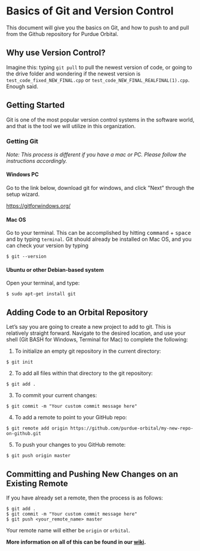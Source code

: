 # Basics of Git and Version Control
This document will give you the basics on Git, and how to push to and pull from the Github repository for Purdue Orbital.
## Why use Version Control?
Imagine this: typing `git pull` to pull the newest version of code, or going to the drive folder and wondering if the newest version is `test_code_fixed_NEW_FINAL.cpp` or `test_code_NEW_FINAL_REALFINAL(1).cpp`. Enough said.
## Getting Started
Git is one of the most popular version control systems in the software world, and that is the tool we will utilize in this organization.
### Getting Git
*Note: This process is different if you have a mac or PC. Please follow the instructions accordingly.*
#### Windows PC
Go to the link below, download git for windows, and click "Next" through the setup wizard.

https://gitforwindows.org/
#### Mac OS
Go to your terminal. This can be accomplished by hitting <kbd>command</kbd> + <kbd>space</kbd> and by typing `terminal`. Git should already be installed on Mac OS, and you can check your version by typing

```shell
$ git --version
```
#### Ubuntu or other Debian-based system
Open your terminal, and type:

```shell
$ sudo apt-get install git
```


## Adding Code to an Orbital Repository 
Let’s say you are going to create a new project to add to git. This is relatively straight forward. Navigate to the desired location, and use your shell (Git BASH for Windows, Terminal for Mac) to complete the following: 

1) To initialize an empty git repository in the current directory:

```shell
$ git init
```

2) To add all files within that directory to the git repository:

```shell
$ git add .
```

3) To commit your current changes:
```shell
$ git commit -m "Your custom commit message here"
```

4) To add a remote to point to your GitHub repo:
```shell
$ git remote add origin https://github.com/purdue-orbital/my-new-repo-on-github.git
```

5) To push your changes to you GitHub remote:
```shell
$ git push origin master
```

## Committing and Pushing New Changes on an Existing Remote
If you have already set a remote, then the process is as follows:
```shell
$ git add .
$ git commit -m "Your custom commit message here"
$ git push <your_remote_name> master
```
Your remote name will either be `origin` or `orbital`. 

__More information on all of this can be found in our [wiki](https://purdue-orbital.github.io/Git-for-Orbital/).__
